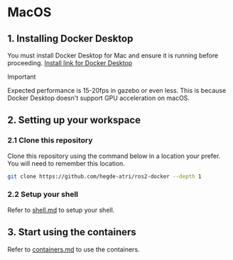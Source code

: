 # MacOS

## 1. Installing Docker Desktop

You must install Docker Desktop for Mac and ensure it is running before proceeding. [Install link for Docker Desktop](https://docs.docker.com/desktop/setup/install/mac-install/) 

> [!IMPORTANT]
> Expected performance is 15-20fps in gazebo or even less. This is because Docker Desktop doesn't support GPU acceleration on macOS.

## 2. Setting up your workspace

### 2.1 Clone this repository

Clone this repository using the command below in a location your prefer. You will need to remember this location.

``` bash
git clone https://github.com/hegde-atri/ros2-docker --depth 1
```

### 2.2 Setup your shell

Refer to [shell.md](./shell.md) to setup your shell.

## 3. Start using the containers

Refer to [containers.md](./containers.md) to use the containers.